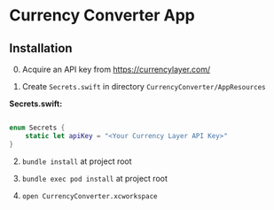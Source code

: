 # Currency Converter App

## Installation 

0.  Acquire an API key from https://currencylayer.com/

1.  Create `Secrets.swift` in directory `CurrencyConverter/AppResources`



**Secrets.swift:**

```swift

enum Secrets {
    static let apiKey = "<Your Currency Layer API Key>"
}

```

2. `bundle install` at project root

3. `bundle exec pod install` at project root

4. `open CurrencyConverter.xcworkspace`

